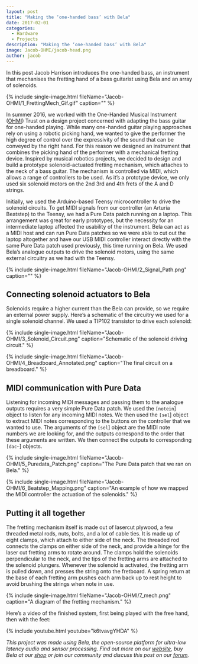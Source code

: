 ```yaml
---
layout: post
title: "Making the ‘one-handed bass’ with Bela"
date: 2017-02-01
categories:
  - Hardware
  - Projects
description: "Making the ‘one-handed bass’ with Bela"
image: Jacob-OHMI/jacob-head.png
author: jacob
---
```

 
In this post Jacob Harrison introduces the one-handed bass, an instrument that mechanises the fretting hand of a bass guitarist using Bela and an array of solenoids.

{% include single-image.html fileName="Jacob-OHMI/1_FrettingMech_Gif.gif" caption="" %}

In summer 2016, we worked with the One-Handed Musical Instrument ([OHMI](http://www.ohmi.org.uk/)) Trust on a design project concerned with adapting the bass guitar for one-handed playing. While many one-handed guitar playing approaches rely on using a robotic picking hand, we wanted to give the performer the high degree of control over the expressivity of the sound that can be conveyed by the right hand. For this reason we designed an instrument that combines the picking hand of the performer with a mechanical fretting device. Inspired by musical robotics projects, we decided to design and build a prototype solenoid-actuated fretting mechanism, which attaches to the neck of a bass guitar. The mechanism is controlled via MIDI, which allows a range of controllers to be used. As it’s a prototype device, we only used six solenoid motors on the 2nd 3rd and 4th frets of the A and D strings.
 
Initially, we used the Arduino-based Teensy microcontroller to drive the solenoid circuits. To get MIDI signals from our controller (an Arturia Beatstep) to the Teensy, we had a Pure Data patch running on a laptop. This arrangement was great for early prototypes, but the necessity for an intermediate laptop affected the usability of the instrument. Bela can act as a MIDI host and can run Pure Data patches so we were able to cut out the laptop altogether and have our USB MIDI controller interact directly with the same Pure Data patch used previously, this time running on Bela. We used Bela’s analogue outputs to drive the solenoid motors, using the same external circuitry as we had with the Teensy.
 
{% include single-image.html fileName="Jacob-OHMI/2_Signal_Path.png" caption="" %}
 
## Connecting solenoid actuators to Bela
 
Solenoids require a higher current than the Bela can provide, so we require an external power supply.  Here’s a schematic of the circuitry we used for a single solenoid channel. We used a TIP102 transistor to drive each solenoid:
 
{% include single-image.html fileName="Jacob-OHMI/3_Solenoid_Circuit.png" caption="Schematic of the solenoid driving circuit." %}
 
{% include single-image.html fileName="Jacob-OHMI/4_Breadboard_Annotated.png" caption="The final circuit on a breadboard." %}

## MIDI communication with Pure Data
 
Listening for incoming MIDI messages and passing them to the analogue outputs requires a very simple Pure Data patch. We used the `[notein`] object to listen for any incoming MIDI notes. We then used the `[sel`] object to extract MIDI notes corresponding to the buttons on the controller that we wanted to use. The arguments of the `[sel`] object are the MIDI note numbers we are looking for, and the outputs correspond to the order that these arguments are written. We then connect the outputs to corresponding `[dac~`] objects.
 
{% include single-image.html fileName="Jacob-OHMI/5_Puredata_Patch.png" caption="The Pure Data patch that we ran on Bela." %}

{% include single-image.html fileName="Jacob-OHMI/6_Beatstep_Mapping.png" caption="An example of how we mapped the MIDI controller the actuation of the solenoids." %}

## Putting it all together
 
The fretting mechanism itself is made out of lasercut plywood, a few threaded metal rods, nuts, bolts, and a lot of cable ties. It is made up of eight clamps, which attach to either side of the neck. The threaded rod connects the clamps on either side of the neck, and provide a hinge for the laser cut fretting arms to rotate around. The clamps hold the solenoids perpendicular to the neck, and the tips of the fretting arms are attached to the solenoid plungers. Whenever the solenoid is activated, the fretting arm is pulled down, and presses the string onto the fretboard. A spring return at the base of each fretting arm pushes each arm back up to rest height to avoid brushing the strings when note in use.
 
{% include single-image.html fileName="Jacob-OHMI/7_mech.png" caption="A diagram of the fretting mechanism." %}

Here’s a video of the finished system, first being played with the free hand, then with the feet:
 
{% include youtube.html youtube="k6tvavgYHDA" %}

*This project was made using Bela, the open-source platform for ultra-low latency audio and sensor processing. Find out more on our [website](https://bela.io), buy Bela at our [shop](https://shop.bela.io) or join our community and discuss this post on our [forum](https://forum.bela.io).*
